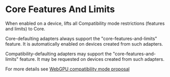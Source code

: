# Core Features And Limits

When enabled on a device, lifts all Compatibility mode restrictions (features and limits) to Core.

Core-defaulting adapters always support the "core-features-and-limits" feature. It is automatically enabled on devices created from such adapters.

Compatibility-defaulting adapters may support the "core-features-and-limits" feature. It may be requested on devices created from such adapters.

For more details see [WebGPU compatibility mode proposal](https://github.com/gpuweb/gpuweb/blob/main/proposals/compatibility-mode.md#core-features-and-limits-feature)